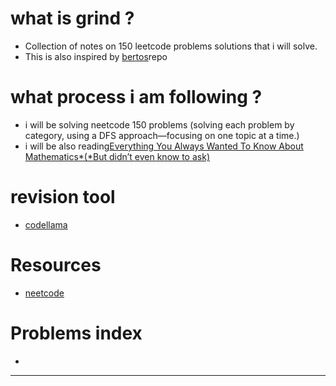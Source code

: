 # what is grind ?
- Collection of notes on 150 leetcode problems solutions that i will solve.
- This is also inspired by [bertos](https://github.com/Graffioh/bertos-inferno)repo

# what process i am following ?
 
- i will be solving neetcode 150 problems (solving each problem by category, using a DFS approach—focusing on one topic at a time.)
- i will be also reading[Everything You Always Wanted To Know About Mathematics*(*But didn’t even know to ask)](https://www.math.cmu.edu/~jmackey/151_128/bws_book.pdf)

# revision tool
 - [codellama](https://codellama.dev/problems)


# Resources
- [neetcode](https://www.youtube.com/c/neetcode)


# Problems index
- 

---

##
